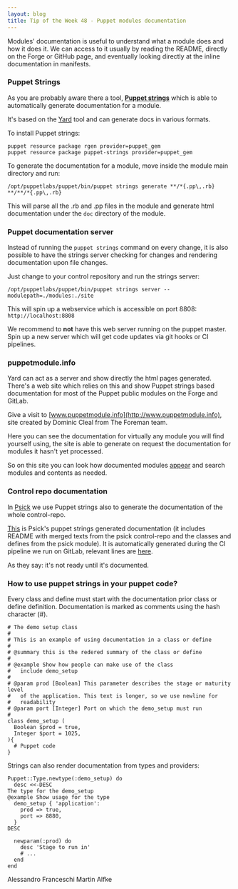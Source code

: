 ```yaml
---
layout: blog
title: Tip of the Week 48 - Puppet modules documentation
---
```


Modules' documentation is useful to understand what a module does and how it does it. We can access to it usually by reading the README, directly on the Forge or GitHub page, and eventually looking directly at the inline documentation in manifests.

### Puppet Strings

As you are probably aware there a tool, [**Puppet strings**](https://github.com/puppetlabs/puppet-strings) which is able to automatically generate documentation for a module.

It's based on the [Yard](http://yardoc.org/) tool and can generate docs in various formats.

To install Puppet strings:

    puppet resource package rgen provider=puppet_gem
    puppet resource package puppet-strings provider=puppet_gem

To generate the documentation for a module, move inside the module main directory and run:

    /opt/puppetlabs/puppet/bin/puppet strings generate **/*{.pp\,.rb} **/**/*{.pp\,.rb}

This will parse all the .rb and .pp files in the module and generate html documentation under the ```doc``` directory of the module.

### Puppet documentation server

Instead of running the ```puppet strings``` command on every change, it is also possible to have the strings server checking for changes and rendering documentation upon file changes.

Just change to your control repository and run the strings server:

    /opt/puppetlabs/puppet/bin/puppet strings server --modulepath=./modules:./site

This will spin up a webservice which is accessible on port 8808: ```http://localhost:8808```

We recommend to **not** have this web server running on the puppet master. Spin up a new server which will get code updates via git hooks or CI pipelines.

### puppetmodule.info

Yard can act as a server and show directly the html pages generated. There's a web site which relies on this and show Puppet strings based documentation for most of the Puppet public modules on the Forge and GitLab.

Give a visit to [www.puppetmodule.info](http://www.puppetmodule.info), site created by Dominic Cleal from The Foreman team.

Here you can see the documentation for virtually any module you will find yourself using, the site is able to generate on request the documentation for modules it hasn't yet processed.

So on this site you can look how documented modules [appear](http://www.puppetmodule.info/modules/example42-psick) and search modules and contents as needed.

### Control repo documentation

In [Psick](https://github.com/example42/psick) we use Puppet strings also to generate the documentation of the whole control-repo.

[This](http://puppet.pages.lab.psick.io/psick/) is Psick's puppet strings generated documentation (it includes README with merged texts from the psick control-repo and the classes and defines from the psick module). It is automatically generated during the CI pipeline we run on GitLab, relevant lines are [here](https://github.com/example42/psick/blob/production/.gitlab-ci.yml#L251).

As they say: it's not ready until it's documented.

### How to use puppet strings in your puppet code?

Every class and define must start with the documentation prior class or define definition. Documentation is marked as comments using the hash character (#).

    # The demo setup class
    #
    # This is an example of using documentation in a class or define
    #
    # @summary this is the redered summary of the class or define
    #
    # @example Show how people can make use of the class
    #   include demo_setup
    #
    # @param prod [Boolean] This parameter describes the stage or maturity level
    #   of the application. This text is longer, so we use newline for
    #   readability
    # @param port [Integer] Port on which the demo_setup must run
    #
    class demo_setup (
      Boolean $prod = true,
      Integer $port = 1025,
    ){
      # Puppet code
    }

Strings can also render documentation from types and providers:

    Puppet::Type.newtype(:demo_setup) do
      desc <<-DESC
    The type for the demo_setup
    @example Show usage for the type
      demo_setup { 'application':
        prod => true,
        port => 8880,
      }
    DESC

      newparam(:prod) do
        desc 'Stage to run in'
        # ...
      end
    end


Alessandro Franceschi
Martin Alfke
